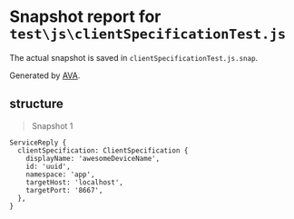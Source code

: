 # Snapshot report for `test\js\clientSpecificationTest.js`

The actual snapshot is saved in `clientSpecificationTest.js.snap`.

Generated by [AVA](https://ava.li).

## structure

> Snapshot 1

    ServiceReply {
      clientSpecification: ClientSpecification {
        displayName: 'awesomeDeviceName',
        id: 'uuid',
        namespace: 'app',
        targetHost: 'localhost',
        targetPort: '8667',
      },
    }
